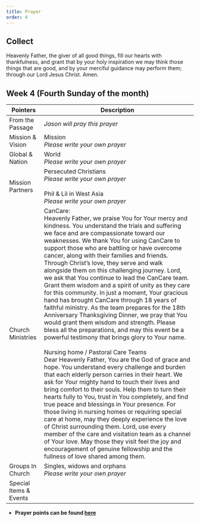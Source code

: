 ```yaml
---
title: Prayer
order: 4
---
```


## Collect
Heavenly Father, the giver of all good things, fill our hearts with thankfulness, and grant that by your holy inspiration we may think those things that are good, and by your merciful guidance may perform them; through our Lord Jesus Christ. Amen.


## Week 4 (Fourth Sunday of the month)

| Pointers | Description |
| --- | --- |
| From the Passage |  *Jason will pray this prayer*|
| Mission & Vision | Mission<br>*Please write your own prayer* | 
| Global & Nation | World<br>*Please write your own prayer* |
| Mission Partners  | Persecuted Christians<br>*Please write your own prayer* <br><br>Phil & Lil in West Asia<br>*Please write your own prayer*|
| Church Ministries | CanCare:<br>Heavenly Father, we praise You for Your mercy and kindness. You understand the trials and suffering we face and are compassionate toward our weaknesses. We thank You for using CanCare to support those who are battling or have overcome cancer, along with their families and friends. Through Christ’s love, they serve and walk alongside them on this challenging journey. Lord, we ask that You continue to lead the CanCare team. Grant them wisdom and a spirit of unity as they care for this community. In just a moment, Your gracious hand has brought CanCare through 18 years of faithful ministry. As the team prepares for the 18th Anniversary Thanksgiving Dinner, we pray that You would grant them wisdom and strength. Please bless all the preparations, and may this event be a powerful testimony that brings glory to Your name.<br><br>Nursing home / Pastoral Care Teams<br>Dear Heavenly Father, You are the God of grace and hope. You understand every challenge and burden that each elderly person carries in their heart. We ask for Your mighty hand to touch their lives and bring comfort to their souls. Help them to turn their hearts fully to You, trust in You completely, and find true peace and blessings in Your presence. For those living in nursing homes or requiring special care at home, may they deeply experience the love of Christ surrounding them. Lord, use every member of the care and visitation team as a channel of Your love. May those they visit feel the joy and encouragement of genuine fellowship and the fullness of love shared among them.|
| Groups In Church| Singles, widows and orphans<br>*Please write your own prayer*|
| Special Items & Events |  |


- **Prayer points can be found [here](https://stgeorgeshurstville.org.au/prayer)**
